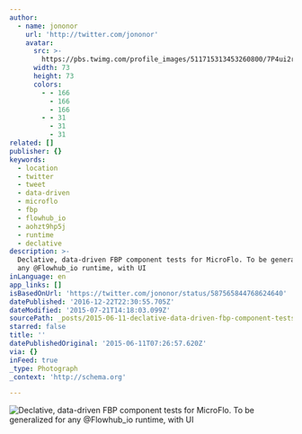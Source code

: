 ```yaml
---
author:
  - name: jononor
    url: 'http://twitter.com/jononor'
    avatar:
      src: >-
        https://pbs.twimg.com/profile_images/511715313453260800/7P4ui2rr_bigger.jpeg
      width: 73
      height: 73
      colors:
        - - 166
          - 166
          - 166
        - - 31
          - 31
          - 31
related: []
publisher: {}
keywords:
  - location
  - twitter
  - tweet
  - data-driven
  - microflo
  - fbp
  - flowhub_io
  - aohzt9hp5j
  - runtime
  - declative
description: >-
  Declative, data-driven FBP component tests for MicroFlo. To be generalized for
  any @Flowhub_io runtime, with UI
inLanguage: en
app_links: []
isBasedOnUrl: 'https://twitter.com/jononor/status/587565844768624640'
datePublished: '2016-12-22T22:30:55.705Z'
dateModified: '2015-07-21T14:18:03.099Z'
sourcePath: _posts/2015-06-11-declative-data-driven-fbp-component-tests-for-microflo-to.md
starred: false
title: ''
datePublishedOriginal: '2015-06-11T07:26:57.620Z'
via: {}
inFeed: true
_type: Photograph
_context: 'http://schema.org'

---
```

![Declative&comma; data-driven FBP component tests for MicroFlo&period; To be generalized for any &commat;Flowhub&lowbar;io runtime&comma; with UI](https://pbs.twimg.com/media/CCd0BaOWYAE8RpI.png:large)